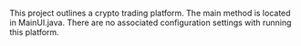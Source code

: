 
This project outlines a crypto trading platform. The main method is located in MainUI.java. There are no associated configuration settings with running this platform.
